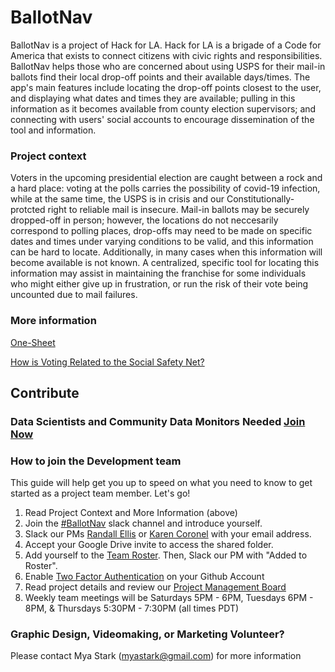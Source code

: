 # BallotNav

BallotNav is a project of Hack for LA. Hack for LA is a brigade of a Code for America that exists to connect citizens with civic rights and responsibilities. BallotNav helps those who are concerned about using USPS for their mail-in ballots find their local drop-off points and their available days/times. The app's main features include locating the drop-off points closest to the user, and displaying what dates and times they are available; pulling in this information as it becomes available from county election supervisors; and connecting with users' social accounts to encourage dissemination of the tool and information.

### Project context

Voters in the upcoming presidential election are caught between a rock and a hard place: voting at the polls carries the possibility of covid-19 infection, while at the same time, the USPS is in crisis and our Constitutionally-protcted right to reliable mail is insecure. Mail-in ballots may be securely dropped-off in person; however, the locations do not neccesarily correspond to polling places, drop-offs may need to be made on specific dates and times under varying conditions to be valid, and this information can be hard to locate. Additionally, in many cases when this information will become available is not known. A centralized, specific tool for locating this information may assist in maintaining the franchise for some individuals who might either give up in frustration, or run the risk of their vote being uncounted due to mail failures.

### More information

[One-Sheet](https://docs.google.com/document/d/15tMTwUnPnfAeN1C4KP4mvGWaiz3IfkktTY4drKFa8eo/edit?usp=sharing)

[How is Voting Related to the Social Safety Net?](https://docs.google.com/document/d/1REg7WOP-c_qfrR5dA3rDw-G3BxW2Wd6U7Ys5dh1TJS8/edit?usp=sharing)


## Contribute 
### Data Scientists and Community Data Monitors Needed [Join Now](https://docs.google.com/document/d/1gsvoKcn3j9CaJbzxkc52ONB0HudmEq-QgV8Xps2If1g/edit?ts=5f5c3186#)

### How to join the Development team 

This guide will help get you up to speed on what you need to know to get started as a project team member. Let's go!

1. Read Project Context and More Information (above)
2. Join the [#BallotNav](https://hackforla.slack.com/archives/C0191KE1XB7) slack channel and introduce yourself.
3. Slack our PMs [Randall Ellis](https://hackforla.slack.com/team/U018TL37XJ6) or [Karen Coronel](https://hackforla.slack.com/team/U010KUGJATC) with your email address.
4. Accept your Google Drive invite to access the shared folder.
5. Add yourself to the [Team Roster](https://docs.google.com/spreadsheets/d/1_zTNuX9w8KB3OG4IExw7ZzkpzVW-TSPMSUJUswlZowc/edit). Then, Slack our PM with "Added to Roster".
6. Enable [Two Factor Authentication](https://www.hackforla.org/guide-pages/2FA.html) on your Github Account
7. Read project details and review our [Project Management Board](https://github.com/hackforla/ballotnav/projects/1)
8. Weekly team meetings will be Saturdays 5PM - 6PM, Tuesdays 6PM - 8PM, & Thursdays 5:30PM - 7:30PM (all times PDT)

### Graphic Design, Videomaking, or Marketing Volunteer?

Please contact Mya Stark (myastark@gmail.com) for more information

